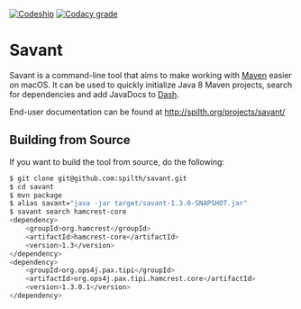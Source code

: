 [![Codeship](https://img.shields.io/codeship/e282dd80-a21a-0134-6f6a-12490b0b4938.svg)](https://app.codeship.com/projects/189924)
[![Codacy grade](https://img.shields.io/codacy/grade/8159dd599fbd49589921d51f96059ef3.svg)](https://www.codacy.com/app/spilth/savant?utm_source=github.com&amp)

# Savant

Savant is a command-line tool that aims to make working with [Maven](http://maven.apache.org) easier on macOS. It can be used to quickly initialize Java 8 Maven projects, search for dependencies and add JavaDocs to [Dash](https://kapeli.com).

End-user documentation can be found at <http://spilth.org/projects/savant/>

## Building from Source

If you want to build the tool from source, do the following:

```bash
$ git clone git@github.com:spilth/savant.git
$ cd savant
$ mvn package
$ alias savant="java -jar target/savant-1.3.0-SNAPSHOT.jar"
$ savant search hamcrest-core
<dependency>
    <groupId>org.hamcrest</groupId>
    <artifactId>hamcrest-core</artifactId>
    <version>1.3</version>
</dependency>
<dependency>
    <groupId>org.ops4j.pax.tipi</groupId>
    <artifactId>org.ops4j.pax.tipi.hamcrest.core</artifactId>
    <version>1.3.0.1</version>
</dependency>
```

